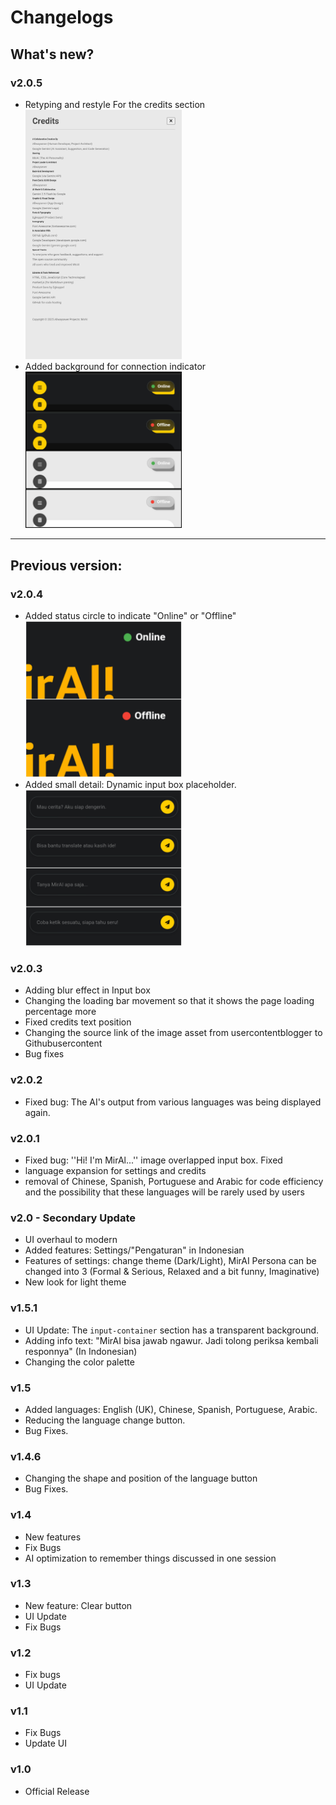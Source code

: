 # Changelogs

## What's new?
### v2.0.5
- Retyping and restyle For the credits section<br><img src="Assets/Updates screenshot/v2.0.5/20250920_215522.png" width="250px" alt="retyping and restyle">
- Added background for connection indicator<br><img src="Assets/Updates screenshot/v2.0.5/20250920_215459.jpg" width="250px" alt="New style for indicator">
  
---

## Previous version:
### v2.0.4
- Added status circle to indicate "Online" or "Offline" <br><img src="Assets/Updates screenshot/v2.0.4/20250920_115105.jpg" width="250px" alt="Indicator">
- Added small detail: Dynamic input box placeholder. <br><img src="Assets/Updates screenshot/v2.0.4/20250920_115136.jpg" width="250px" alt="Intro">
  
### v2.0.3
- Adding blur effect in Input box
- Changing the loading bar movement so that it shows the page loading percentage more
- Fixed credits text position
- Changing the source link of the image asset from usercontentblogger to Githubusercontent
- Bug fixes

### v2.0.2
- Fixed bug: The AI's output from various languages was being displayed again.

### v2.0.1
- Fixed bug: ''Hi! I'm MirAl...'' image overlapped input box. Fixed
- language expansion for settings and credits
- removal of Chinese, Spanish, Portuguese and Arabic for code efficiency and the possibility that these languages will be rarely used by users

### v2.0 - Secondary Update
- UI overhaul to modern
- Added features: Settings/"Pengaturan" in Indonesian
- Features of settings: change theme (Dark/Light), MirAI Persona can be changed into 3 (Formal & Serious, Relaxed and a bit funny, Imaginative)
- New look for light theme

### v1.5.1
- UI Update: The ``input-container`` section has a transparent background.
- Adding info text: "MirAI bisa jawab ngawur. Jadi tolong periksa kembali responnya" (In Indonesian)
- Changing the color palette

### v1.5
- Added languages: English (UK), Chinese, Spanish, Portuguese, Arabic.
- Reducing the language change button.
- Bug Fixes.

### v1.4.6
- Changing the shape and position of the language button
- Bug Fixes.
  
### v1.4
- New features
- Fix Bugs
- AI optimization to remember things discussed in one session
  
### v1.3
- New feature: Clear button
- UI Update
- Fix Bugs
  
### v1.2
- Fix bugs
- UI Update

### v1.1
- Fix Bugs
- Update UI

### v1.0
- Official Release
